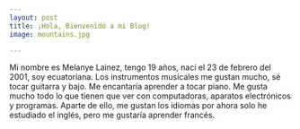 ```yaml
---
layout: post
title: ¡Hola, Bienvenido a mi Blog!
image: mountains.jpg

---
```


Mi nombre es Melanye Lainez, tengo 19 años, nací el 23 de febrero del 2001, soy ecuatoriana.
Los instrumentos musicales me gustan mucho, sé tocar guitarra y bajo. Me encantaría aprender a tocar piano. 
Me gusta mucho todo lo que tienen que ver con computadoras, aparatos electrónicos y programas. Aparte de ello, me gustan los idiomas por ahora solo he estudiado el inglés, pero me gustaría aprender francés.

